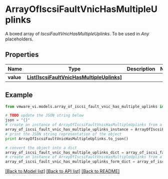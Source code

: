 # ArrayOfIscsiFaultVnicHasMultipleUplinks

A boxed array of *IscsiFaultVnicHasMultipleUplinks*. To be used in *Any* placeholders. 

## Properties
Name | Type | Description | Notes
------------ | ------------- | ------------- | -------------
**value** | [**List[IscsiFaultVnicHasMultipleUplinks]**](IscsiFaultVnicHasMultipleUplinks.md) |  | 

## Example

```python
from vmware_vi.models.array_of_iscsi_fault_vnic_has_multiple_uplinks import ArrayOfIscsiFaultVnicHasMultipleUplinks

# TODO update the JSON string below
json = "{}"
# create an instance of ArrayOfIscsiFaultVnicHasMultipleUplinks from a JSON string
array_of_iscsi_fault_vnic_has_multiple_uplinks_instance = ArrayOfIscsiFaultVnicHasMultipleUplinks.from_json(json)
# print the JSON string representation of the object
print ArrayOfIscsiFaultVnicHasMultipleUplinks.to_json()

# convert the object into a dict
array_of_iscsi_fault_vnic_has_multiple_uplinks_dict = array_of_iscsi_fault_vnic_has_multiple_uplinks_instance.to_dict()
# create an instance of ArrayOfIscsiFaultVnicHasMultipleUplinks from a dict
array_of_iscsi_fault_vnic_has_multiple_uplinks_form_dict = array_of_iscsi_fault_vnic_has_multiple_uplinks.from_dict(array_of_iscsi_fault_vnic_has_multiple_uplinks_dict)
```
[[Back to Model list]](../README.md#documentation-for-models) [[Back to API list]](../README.md#documentation-for-api-endpoints) [[Back to README]](../README.md)


